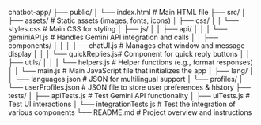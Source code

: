 chatbot-app/
├── public/
│   └── index.html             # Main HTML file
├── src/
│   ├── assets/                # Static assets (images, fonts, icons)
│   ├── css/
│   │   └── styles.css         # Main CSS for styling
│   ├── js/
│   │   ├── api/
│   │   │   └── geminiAPI.js   # Handles Gemini API integration and calls
│   │   ├── components/
│   │   │   ├── chatUI.js      # Manages chat window and message display
│   │   │   └── quickReplies.js# Component for quick reply buttons
│   │   ├── utils/
│   │   │   └── helpers.js     # Helper functions (e.g., format responses)
│   │   └── main.js            # Main JavaScript file that initializes the app
│   ├── lang/
│   │   └── languages.json     # JSON for multilingual support
│   └── profiles/
│       └── userProfiles.json  # JSON file to store user preferences & history
├── tests/
│   ├── apiTests.js            # Test Gemini API functionality
│   ├── uiTests.js             # Test UI interactions
│   └── integrationTests.js    # Test the integration of various components
└── README.md                  # Project overview and instructions
